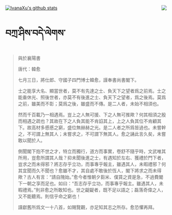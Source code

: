 [![IvanaXu's github stats](https://github-readme-stats.vercel.app/api?username=IvanaXu&show_icons=true&theme=vue-dark)](https://github.com/anuraghazra/github-readme-stats)
<img align="right" src="https://github-readme-stats.vercel.app/api/top-langs/?username=IvanaXu&langs_count=3&theme=graywhite" />
# བཀྲ་ཤིས་བདེ་ལེགས་
> 與於襄陽書
> 
> 唐代：韓愈 
> 
> 七月三日，將仕郎、守國子四門博士韓愈，謹奉書尚書閣下。
> 
> 士之能享大名、顯當世者，莫不有先達之士、負天下之望者爲之前焉。士之能垂休光、照後世者，亦莫不有後進之士、負天下之望者，爲之後焉。莫爲之前，雖美而不彰；莫爲之後，雖盛而不傳。是二人者，未始不相須也。
> 
> 然而千百載乃一相遇焉。豈上之人無可援、下之人無可推歟？何其相須之殷而相遇之疏也？其故在下之人負其能不肯諂其上，上之人負其位不肯顧其下。故高材多慼慼之窮，盛位無赫赫之光。是二人者之所爲皆過也。未嘗幹之，不可謂上無其人；未嘗求之，不可謂下無其人。愈之誦此言久矣，未嘗敢以聞於人。
> 
> 側聞閣下抱不世之才，特立而獨行，道方而事實，卷舒不隨乎時，文武唯其所用，豈愈所謂其人哉？抑未聞後進之士，有遇知於左右、獲禮於門下者，豈求之而未得邪？將志存乎立功，而事專乎報主，雖遇其人，未暇禮邪？何其宜聞而久不聞也？愈雖不才，其自處不敢後於恆人，閣下將求之而未得歟？古人有言：“請自隗始。”愈今者惟朝夕芻米、僕賃之資是急，不過費閣下一朝之享而足也。如曰：“吾志存乎立功，而事專乎報主。雖遇其人，未暇禮焉。”則非愈之所敢知也。世之齪齪者，既不足以語之；磊落奇偉之人，又不能聽焉。則信乎命之窮也！
> 
> 謹獻舊所爲文一十八首，如賜覽觀，亦足知其志之所存。愈恐懼再拜。
>